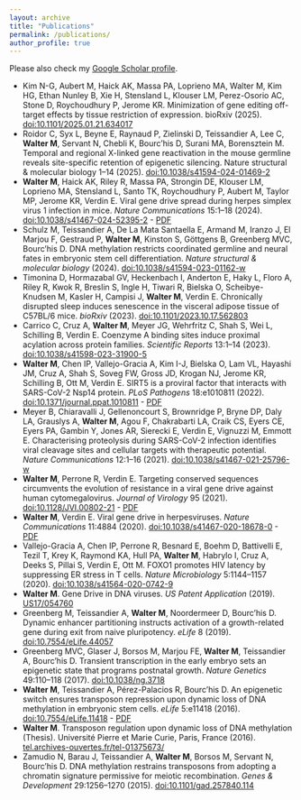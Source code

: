 ```yaml
---
layout: archive
title: "Publications"
permalink: /publications/
author_profile: true
---
```


Please also check my [Google Scholar profile](https://scholar.google.com/citations?user=bhVXNy0AAAAJ&hl=en).
* Kim N-G, Aubert M, Haick AK, Massa PA, Loprieno MA, Walter M, Kim HG, Ethan Nunley B, Xie H, Stensland L, Klouser LM, Perez-Osorio AC, Stone D, Roychoudhury P, Jerome KR. Minimization of gene editing off-target effects by tissue restriction of expression. bioRxiv (2025). [doi:10.1101/2025.01.21.634017](https://www.biorxiv.org/content/10.1101/2025.01.21.634017v1)
* Roidor C, Syx L, Beyne E, Raynaud P, Zielinski D, Teissandier A, Lee C, **Walter M**, Servant N, Chebli K, Bourc’his D, Surani MA, Borensztein M. Temporal and regional X-linked gene reactivation in the mouse germline reveals site-specific retention of epigenetic silencing. Nature structural & molecular biology 1–14 (2025). [doi:10.1038/s41594-024-01469-2](https://www.nature.com/articles/s41594-024-01469-2)
* **Walter M**, Haick AK, Riley R, Massa PA, Strongin DE, Klouser LM, Loprieno MA, Stensland L, Santo TK, Roychoudhury P, Aubert M, Taylor MP, Jerome KR, Verdin E. Viral gene drive spread during herpes simplex virus 1 infection in mice. *Nature Communications* 15:1–18 (2024). [doi:10.1038/s41467-024-52395-2](https://www.nature.com/articles/s41467-024-52395-2) - [PDF](http://mariuswalter.github.io/files/2024_NatComm_Walter.pdf)
* Schulz M, Teissandier A, De La Mata Santaella E, Armand M, Iranzo J, El Marjou F, Gestraud P, **Walter M**, Kinston S, Göttgens B, Greenberg MVC, Bourc’his D. DNA methylation restricts coordinated germline and neural fates in embryonic stem cell differentiation. *Nature structural & molecular biology* (2024). [doi:10.1038/s41594-023-01162-w](https://www.nature.com/articles/s41594-023-01162-w)
* Timonina D, Hormazabal GV, Heckenbach I, Anderton E, Haky L, Floro A, Riley R, Kwok R, Breslin S, Ingle H, Tiwari R, Bielska O, Scheibye-Knudsen M, Kasler H, Campisi J, **Walter M**, Verdin E. Chronically disrupted sleep induces senescence in the visceral adipose tissue of C57BL/6 mice. *bioRxiv* (2023). [doi:10.1101/2023.10.17.562803](https://www.biorxiv.org/content/10.1101/2023.10.17.562803v1)
* Carrico C, Cruz A, **Walter M**, Meyer JG, Wehrfritz C, Shah S, Wei L, Schilling B, Verdin E. Coenzyme A binding sites induce proximal acylation across protein families. *Scientific Reports* 13:1–14 (2023). [doi:10.1038/s41598-023-31900-5](https://www.nature.com/articles/s41598-023-31900-5)
* **Walter M**, Chen IP, Vallejo-Gracia A, Kim I-J, Bielska O, Lam VL, Hayashi JM, Cruz A, Shah S, Soveg FW, Gross JD, Krogan NJ, Jerome KR, Schilling B, Ott M, Verdin E. SIRT5 is a proviral factor that interacts with SARS-CoV-2 Nsp14 protein. *PLoS Pathogens* 18:e1010811 (2022). [doi:10.1371/journal.ppat.1010811](https://journals.plos.org/plospathogens/article?id=10.1371/journal.ppat.1010811) - [PDF](http://mariuswalter.github.io/files/2022_PlosPath_Walter.pdf)
* Meyer B, Chiaravalli J, Gellenoncourt S, Brownridge P, Bryne DP, Daly LA, Grauslys A, **Walter M**, Agou F, Chakrabarti LA, Craik CS, Eyers CE, Eyers PA, Gambin Y, Jones AR, Sierecki E, Verdin E, Vignuzzi M, Emmott E. Characterising proteolysis during SARS-CoV-2 infection identifies viral cleavage sites and cellular targets with therapeutic potential. *Nature Communications* 12:1–16 (2021). [doi:10.1038/s41467-021-25796-w](https://www.nature.com/articles/s41467-021-25796-w)
* **Walter M**, Perrone R, Verdin E. Targeting conserved sequences circumvents the evolution of resistance in a viral gene drive against human cytomegalovirus. *Journal of Virology* 95 (2021). [doi:10.1128/JVI.00802-21](https://journals.asm.org/doi/full/10.1128/JVI.00802-21) - [PDF](http://mariuswalter.github.io/files/2021_JVI_Walter.pdf)
* **Walter M**, Verdin E. Viral gene drive in herpesviruses. *Nature Communications* 11:4884 (2020). [doi:10.1038/s41467-020-18678-0](https://www.nature.com/articles/s41467-020-18678-0) - [PDF](http://mariuswalter.github.io/files/2020_NatComm_Walter.pdf)
* Vallejo-Gracia A, Chen IP, Perrone R, Besnard E, Boehm D, Battivelli E, Tezil T, Krey K, Raymond KA, Hull PA, **Walter M**, Habrylo I, Cruz A, Deeks S, Pillai S, Verdin E, Ott M. FOXO1 promotes HIV latency by suppressing ER stress in T cells. *Nature Microbiology* 5:1144–1157 (2020). [doi:10.1038/s41564-020-0742-9](https://www.nature.com/articles/s41564-020-0742-9?proof=t)
* **Walter M**. Gene Drive in DNA viruses. *US Patent Application* (2019). [US17/054760](https://patents.google.com/patent/US20210222150A1/en)
* Greenberg M, Teissandier A, **Walter M**, Noordermeer D, Bourc’his D. Dynamic enhancer partitioning instructs activation of a growth-related gene during exit from naive pluripotency. *eLife* 8 (2019). [doi:10.7554/eLife.44057](https://elifesciences.org/articles/44057)
* Greenberg MVC, Glaser J, Borsos M, Marjou FE, **Walter M**, Teissandier A, Bourc’his D. Transient transcription in the early embryo sets an epigenetic state that programs postnatal growth. *Nature Genetics* 49:110–118 (2017). [doi:10.1038/ng.3718](https://www.nature.com/articles/ng.3718)
* **Walter M**, Teissandier A, Pérez-Palacios R, Bourc’his D. An epigenetic switch ensures transposon repression upon dynamic loss of DNA methylation in embryonic stem cells. *eLife* 5:e11418 (2016). [doi:10.7554/eLife.11418](https://elifesciences.org/articles/11418) - [PDF](http://mariuswalter.github.io/files/2016_Walter_eLife.pdf)
* **Walter M**. Transposon regulation upon dynamic loss of DNA methylation (Thesis). Université Pierre et Marie Curie, Paris, France (2016). [tel.archives-ouvertes.fr/tel-01375673/](http://tel.archives-ouvertes.fr/tel-01375673/)
* Zamudio N, Barau J, Teissandier A, **Walter M**, Borsos M, Servant N, Bourc’his D. DNA methylation restrains transposons from adopting a chromatin signature permissive for meiotic recombination. *Genes & Development* 29:1256–1270 (2015). [doi:10.1101/gad.257840.114](http://genesdev.cshlp.org/content/29/12/1256)
